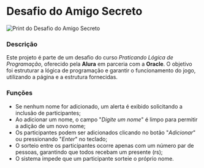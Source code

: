 # Desafio do Amigo Secreto

![Print do Desafio do Amigo Secreto](https://github.com/user-attachments/assets/11607c3a-0868-4140-8965-f034d626cad3)


### Descrição
Este projeto é parte de um desafio do curso *Praticando Lógica de Programação*, oferecido pela **Alura** em parceria com a **Oracle**. O objetivo foi estruturar a lógica de programação e garantir o funcionamento do jogo, utilizando a página e a estrutura fornecidas.

### Funções
- Se nenhum nome for adicionado, um alerta é exibido solicitando a inclusão de participantes;
- Ao adicionar um nome, o campo "*Digite um nome*" é limpo para permitir a adição de um novo nome;
- Os participantes podem ser adicionados clicando no botão "*Adicionar*" ou pressionando "*Enter*" no teclado;
- O sorteio entre os participantes ocorre apenas com um número par de pessoas, garantindo que todos recebam um presente (rs);
- O sistema impede que um participante sorteie o próprio nome.
